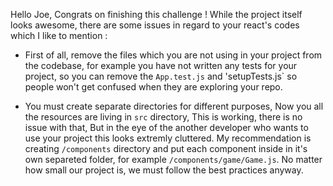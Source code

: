 Hello Joe, Congrats on finishing this challenge !
While the project itself looks awesome, there are some issues in regard to your react's codes which I like to mention :

- First of all, remove the files which you are not using in your project from the codebase, for example you have not written any tests for your project, so you can remove the `App.test.js` and 'setupTests.js` so people won't get confused when they are exploring your repo.

- You must create separate directories for different purposes, Now you all the resources are living in `src` directory, This is working, there is no issue with that, But in the eye of the another developer who wants to use your project this looks extremly cluttered.
  My recommendation is creating `/components` directory and put each component inside in it's own separeted folder, for example `/components/game/Game.js`.
  No matter how small our project is, we must follow the best practices anyway.
